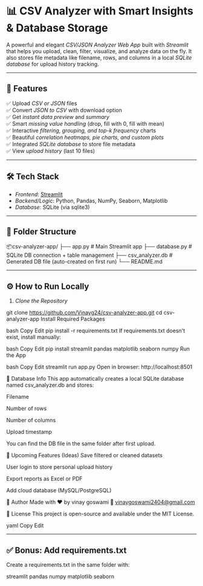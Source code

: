 # 📊 CSV Analyzer with Smart Insights & Database Storage

A powerful and elegant *CSV/JSON Analyzer Web App* built with *Streamlit* that helps you upload, clean, filter, visualize, and analyze data on the fly. It also stores file metadata like filename, rows, and columns in a local *SQLite database* for upload history tracking.

---

## 🚀 Features

✅ Upload *CSV or JSON* files  
✅ Convert *JSON to CSV* with download option  
✅ Get *instant data preview* and *summary*  
✅ Smart *missing value handling* (drop, fill with 0, fill with mean)  
✅ Interactive *filtering, grouping, and top-k frequency* charts  
✅ Beautiful *correlation heatmaps, pie charts, and custom plots*  
✅ Integrated *SQLite database* to store file metadata  
✅ View *upload history* (last 10 files)

---

## 🛠 Tech Stack

- *Frontend*: [Streamlit](https://streamlit.io)
- *Backend/Logic*: Python, Pandas, NumPy, Seaborn, Matplotlib
- *Database*: SQLite (via sqlite3)

---

## 📁 Folder Structure

📦csv-analyzer-app/
├── app.py # Main Streamlit app
├── database.py # SQLite DB connection + table management
├── csv_analyzer.db # Generated DB file (auto-created on first run)
└── README.md

---

## ⚙ How to Run Locally

1. *Clone the Repository*

git clone https://github.com/Vinayg24/csv-analyzer-app.git
cd csv-analyzer-app
Install Required Packages

bash
Copy
Edit
pip install -r requirements.txt
If requirements.txt doesn't exist, install manually:

bash
Copy
Edit
pip install streamlit pandas matplotlib seaborn numpy
Run the App

bash
Copy
Edit
streamlit run app.py
Open in browser: http://localhost:8501

💾 Database Info
This app automatically creates a local SQLite database named csv_analyzer.db and stores:

Filename

Number of rows

Number of columns

Upload timestamp

You can find the DB file in the same folder after first upload.

📌 Upcoming Features (Ideas)
Save filtered or cleaned datasets

User login to store personal upload history

Export reports as Excel or PDF

Add cloud database (MySQL/PostgreSQL)

🙌 Author
Made with ❤ by vinay goswami
📧 vinaygoswami2404@gmail.com

📜 License
This project is open-source and available under the MIT License.

yaml
Copy
Edit

---

## ✅ Bonus: Add requirements.txt

Create a requirements.txt in the same folder with:

streamlit
pandas
numpy
matplotlib
seaborn
